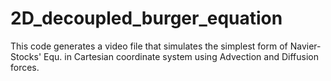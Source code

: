 # 2D_decoupled_burger_equation
This code generates a video file that simulates the simplest form of Navier-Stocks' Equ. in Cartesian coordinate system using Advection and Diffusion forces.
